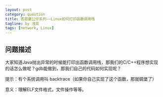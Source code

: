 ```yaml
---
layout: post
category: question
title: 答题赢公仔系列——Linux如何打印函数调用栈
tagline: by 浅奕
tags: [network, Linux]
---
```


## 问题描述

大家知道Java抛出异常的时候能打印出函数调用栈，那我们的C/C++程序想实现的话怎么做呢？gdb能做到，那我们自己的代码如何实现呢？

提示：有个系统调用叫 backtrace（如果你自己实现了这个函数，那就碉堡了）

意义：理解ELF文件格式，文件操作等等。